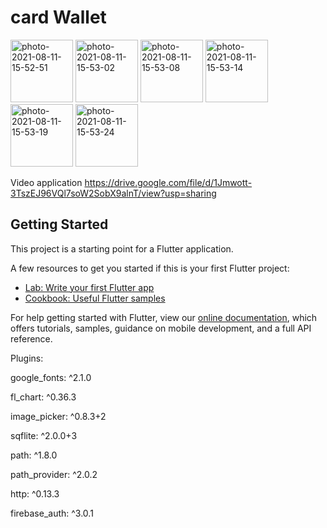# card Wallet

<a href="https://ibb.co/3z3rQmQ"><img src="https://i.ibb.co/fvg1LdL/photo-2021-08-11-15-52-51.jpg" alt="photo-2021-08-11-15-52-51" border="0" width=100></a>
<a href="https://ibb.co/3F9zFXV"><img src="https://i.ibb.co/PWvQWpJ/photo-2021-08-11-15-53-02.jpg" alt="photo-2021-08-11-15-53-02" border="0" width=100></a>
<a href="https://ibb.co/Mh8pmTv"><img src="https://i.ibb.co/Jdx29L1/photo-2021-08-11-15-53-08.jpg" alt="photo-2021-08-11-15-53-08" border="0" width=100></a>
<a href="https://ibb.co/tc39sQk"><img src="https://i.ibb.co/ctxjFkM/photo-2021-08-11-15-53-14.jpg" alt="photo-2021-08-11-15-53-14" border="0" width=100></a>
<a href="https://ibb.co/JRmRGpF"><img src="https://i.ibb.co/yndnZkB/photo-2021-08-11-15-53-19.jpg" alt="photo-2021-08-11-15-53-19" border="0" width=100></a>
<a href="https://ibb.co/2nGXkgj"><img src="https://i.ibb.co/0DHPGhf/photo-2021-08-11-15-53-24.jpg" alt="photo-2021-08-11-15-53-24" border="0" width=100></a>


Video application https://drive.google.com/file/d/1Jmwott-3TszEJ96VQl7soW2SobX9alnT/view?usp=sharing

## Getting Started

This project is a starting point for a Flutter application.

A few resources to get you started if this is your first Flutter project:

- [Lab: Write your first Flutter app](https://flutter.dev/docs/get-started/codelab)
- [Cookbook: Useful Flutter samples](https://flutter.dev/docs/cookbook)

For help getting started with Flutter, view our
[online documentation](https://flutter.dev/docs), which offers tutorials,
samples, guidance on mobile development, and a full API reference.

Plugins:
  
  google_fonts: ^2.1.0
  
  fl_chart: ^0.36.3
  
  image_picker: ^0.8.3+2
  
  sqflite: ^2.0.0+3
  
  path: ^1.8.0
  
  path_provider: ^2.0.2
  
  http: ^0.13.3
  
  firebase_auth: ^3.0.1
  
  
